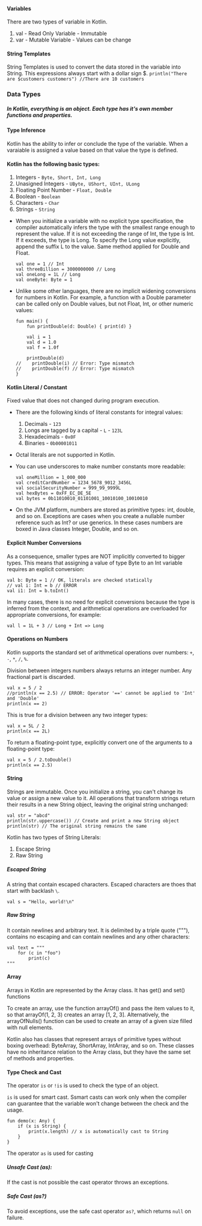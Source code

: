 #### Variables
There are two types of variable in Kotlin.
1. val - Read Only Variable - Immutable
2. var - Mutable Variable - Values can be change

#### String Templates
String Templates is used to convert the data stored in the variable into String. This expressions always start with a dollar sign $.
`println("There are $customers customers")
//There are 10 customers`

### Data Types
##### In Kotlin, everything is an object. Each type has it's own member functions and properties.
#### Type Inference
Kotlin has the ability to infer or conclude the type of the variable. When a varaiable is assigned a value based on that value the type is defined.

#### Kotlin has the following basic types:
1. Integers  -  `Byte, Short, Int, Long`
2. Unasigned Integers  -  `UByte, UShort, UInt, ULong`
3. Floating Point Number  -  `Float, Double`
4. Boolean  -  `Boolean`
5. Characters  -  `Char`
6. Strings  -  `String`

- When you initialize a variable with no explicit type specification, the compiler automatically infers the type with the smallest range enough to represent the value. If it is not exceeding the range of Int, the type is Int. If it exceeds, the type is Long. To specify the Long value explicitly, append the suffix L to the value. Same method applied for Double and Float.

  ```
  val one = 1 // Int
  val threeBillion = 3000000000 // Long
  val oneLong = 1L // Long
  val oneByte: Byte = 1
  ```

- Unlike some other languages, there are no implicit widening conversions for numbers in Kotlin. For example, a function with a Double parameter can be called only on Double values, but not Float, Int, or other numeric values:

  ```
  fun main() {
      fun printDouble(d: Double) { print(d) }

      val i = 1
      val d = 1.0
      val f = 1.0f

      printDouble(d)
  //    printDouble(i) // Error: Type mismatch
  //    printDouble(f) // Error: Type mismatch
  }
  ```

#### Kotlin Literal / Constant
Fixed value that does not changed during program execution.

- There are the following kinds of literal constants for integral values:
  1. Decimals - `123`
  2. Longs are tagged by a capital - `L` - `123L`
  3. Hexadecimals - `0x0F`
  4. Binaries - `0b00001011`

- Octal literals are not supported in Kotlin.

- You can use underscores to make number constants more readable:
  ```
  val oneMillion = 1_000_000
  val creditCardNumber = 1234_5678_9012_3456L
  val socialSecurityNumber = 999_99_9999L
  val hexBytes = 0xFF_EC_DE_5E
  val bytes = 0b11010010_01101001_10010100_10010010 
  ```
- On the JVM platform, numbers are stored as primitive types: int, double, and so on. Exceptions are cases when you create a nullable number reference such as Int? or use generics. In these cases numbers are boxed in Java classes Integer, Double, and so on.

#### Explicit Number Conversions
As a consequence, smaller types are NOT implicitly converted to bigger types. This means that assigning a value of type Byte to an Int variable requires an explicit conversion:

```
val b: Byte = 1 // OK, literals are checked statically
// val i: Int = b // ERROR
val i1: Int = b.toInt()
```

In many cases, there is no need for explicit conversions because the type is inferred from the context, and arithmetical operations are overloaded for appropriate conversions, for example:
```
val l = 1L + 3 // Long + Int => Long
```

#### Operations on Numbers
Kotlin supports the standard set of arithmetical operations over numbers: `+`, `-`, `*`, `/`, `%`. 

Division between integers numbers always returns an integer number. Any fractional part is discarded.
```
val x = 5 / 2
//println(x == 2.5) // ERROR: Operator '==' cannot be applied to 'Int' and 'Double'
println(x == 2)
```

This is true for a division between any two integer types:
```
val x = 5L / 2
println(x == 2L)
```

To return a floating-point type, explicitly convert one of the arguments to a floating-point type:
```
val x = 5 / 2.toDouble()
println(x == 2.5)
```

#### String
Strings are immutable. Once you initialize a string, you can't change its value or assign a new value to it. All operations that transform strings return their results in a new String object, leaving the original string unchanged:
```
val str = "abcd"
println(str.uppercase()) // Create and print a new String object
println(str) // The original string remains the same
```

Kotlin has two types of String Literals:
1. Escape String 
2. Raw String

##### Escaped String
A string that contain escaped characters. Escaped characters are thoes that start with backlash `\`.
```
val s = "Hello, world!\n"
```

##### Raw String
It contain newlines and arbitrary text. It is delimited by a triple quote ("""), contains no escaping and can contain newlines and any other characters:
```
val text = """
    for (c in "foo")
        print(c)
"""
```

#### Array
Arrays in Kotlin are represented by the Array class. It has get() and set() functions

To create an array, use the function arrayOf() and pass the item values to it, so that arrayOf(1, 2, 3) creates an array [1, 2, 3]. Alternatively, the arrayOfNulls() function can be used to create an array of a given size filled with null elements.

Kotlin also has classes that represent arrays of primitive types without boxing overhead: ByteArray, ShortArray, IntArray, and so on. These classes have no inheritance relation to the Array class, but they have the same set of methods and properties.


#### Type Check and Cast
The operator `is` or `!is` is used to check the type of an object. 

`is` is used for smart cast. Ssmart casts can work only when the compiler can guarantee that the variable won't change between the check and the usage.
```
fun demo(x: Any) {
    if (x is String) {
        print(x.length) // x is automatically cast to String
    }
}
```

The operator `as` is used for casting

##### Unsafe Cast (as):
If the cast is not possible the cast operator throws an exceptions.

##### Safe Cast (as?)
To avoid exceptions, use the safe cast operator `as?`, which returns `null` on failure.

